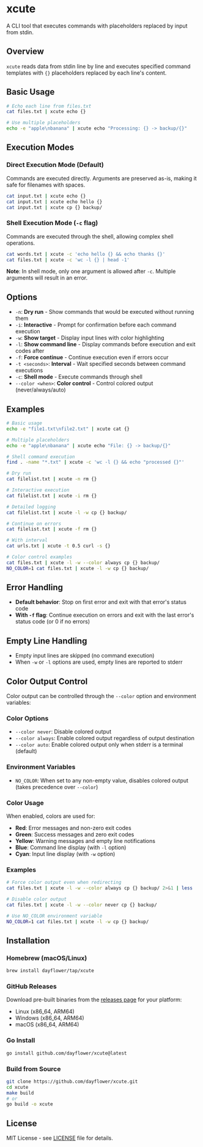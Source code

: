 # xcute

A CLI tool that executes commands with placeholders replaced by input from stdin.

## Overview

`xcute` reads data from stdin line by line and executes specified command templates with `{}` placeholders replaced by each line's content.

## Basic Usage

```bash
# Echo each line from files.txt
cat files.txt | xcute echo {}

# Use multiple placeholders
echo -e "apple\nbanana" | xcute echo "Processing: {} -> backup/{}"
```

## Execution Modes

### Direct Execution Mode (Default)

Commands are executed directly. Arguments are preserved as-is, making it safe for filenames with spaces.

```bash
cat input.txt | xcute echo {}
cat input.txt | xcute echo hello {}
cat input.txt | xcute cp {} backup/
```

### Shell Execution Mode (`-c` flag)

Commands are executed through the shell, allowing complex shell operations.

```bash
cat words.txt | xcute -c 'echo hello {} && echo thanks {}'
cat files.txt | xcute -c 'wc -l {} | head -1'
```

**Note**: In shell mode, only one argument is allowed after `-c`. Multiple arguments will result in an error.

## Options

- `-n`: **Dry run** - Show commands that would be executed without running them
- `-i`: **Interactive** - Prompt for confirmation before each command execution
- `-w`: **Show target** - Display input lines with color highlighting
- `-l`: **Show command line** - Display commands before execution and exit codes after
- `-f`: **Force continue** - Continue execution even if errors occur
- `-t <seconds>`: **Interval** - Wait specified seconds between command executions
- `-c`: **Shell mode** - Execute commands through shell
- `--color <when>`: **Color control** - Control colored output (never/always/auto)

## Examples

```bash
# Basic usage
echo -e "file1.txt\nfile2.txt" | xcute cat {}

# Multiple placeholders
echo -e "apple\nbanana" | xcute echo "File: {} -> backup/{}"

# Shell command execution
find . -name "*.txt" | xcute -c 'wc -l {} && echo "processed {}"'

# Dry run
cat filelist.txt | xcute -n rm {}

# Interactive execution
cat filelist.txt | xcute -i rm {}

# Detailed logging
cat filelist.txt | xcute -l -w cp {} backup/

# Continue on errors
cat filelist.txt | xcute -f rm {}

# With interval
cat urls.txt | xcute -t 0.5 curl -s {}

# Color control examples
cat files.txt | xcute -l -w --color always cp {} backup/
NO_COLOR=1 cat files.txt | xcute -l -w cp {} backup/
```

## Error Handling

- **Default behavior**: Stop on first error and exit with that error's status code
- **With `-f` flag**: Continue execution on errors and exit with the last error's status code (or 0 if no errors)

## Empty Line Handling

- Empty input lines are skipped (no command execution)
- When `-w` or `-l` options are used, empty lines are reported to stderr

## Color Output Control

Color output can be controlled through the `--color` option and environment variables:

### Color Options

- `--color never`: Disable colored output
- `--color always`: Enable colored output regardless of output destination
- `--color auto`: Enable colored output only when stderr is a terminal (default)

### Environment Variables

- `NO_COLOR`: When set to any non-empty value, disables colored output (takes precedence over `--color`)

### Color Usage

When enabled, colors are used for:
- **Red**: Error messages and non-zero exit codes
- **Green**: Success messages and zero exit codes  
- **Yellow**: Warning messages and empty line notifications
- **Blue**: Command line display (with `-l` option)
- **Cyan**: Input line display (with `-w` option)

### Examples

```bash
# Force color output even when redirecting
cat files.txt | xcute -l -w --color always cp {} backup/ 2>&1 | less

# Disable color output
cat files.txt | xcute -l -w --color never cp {} backup/

# Use NO_COLOR environment variable
NO_COLOR=1 cat files.txt | xcute -l -w cp {} backup/
```

## Installation

### Homebrew (macOS/Linux)

```bash
brew install dayflower/tap/xcute
```

### GitHub Releases

Download pre-built binaries from the [releases page](https://github.com/dayflower/xcute/releases) for your platform:

- Linux (x86_64, ARM64)
- Windows (x86_64, ARM64) 
- macOS (x86_64, ARM64)

### Go Install

```bash
go install github.com/dayflower/xcute@latest
```

### Build from Source

```bash
git clone https://github.com/dayflower/xcute.git
cd xcute
make build
# or
go build -o xcute
```

## License

MIT License - see [LICENSE](LICENSE) file for details.